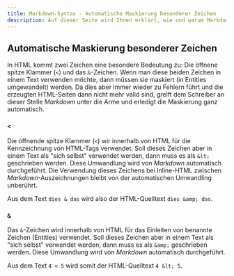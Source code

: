 ```yaml
---
title: Markdown-Syntax - Automatische Maskierung besonderer Zeichen
description: Auf dieser Seite wird Ihnen erklärt, wie und warum Markdown bestimmte Zeichen automatisch umwandelt.
---
```


## Automatische Maskierung besonderer Zeichen

In HTML kommt zwei Zeichen eine besondere Bedeutung zu: Die öffnene spitze Klammer (`<`) und das `&`-Zeichen. Wenn man diese beiden Zeichen in einem Text verwenden möchte, dann müssen sie maskiert (in Entities umgewandelt) werden. Da dies aber immer wieder zu Fehlern führt und die erzeugten HTML-Seiten dann nicht mehr valid sind, greift dem Schreiber an dieser Stelle *Markdown* unter die Arme und erledigt die Maskierung ganz automatisch.

### `<`

Die öffnende spitze Klammer (`<`) wir innerhalb von HTML für die Kennzeichnung von HTML-Tags verwendet. Soll dieses Zeichen aber in einem Text als "sich selbst" verwendet werden, dann muss es als `&lt;` geschrieben werden. Diese Umwandlung wird von *Markdown* automatisch durchgeführt. Die Verwendung dieses Zeichens bei Inline-HTML zwischen *Markdown*-Auszeichnungen bleibt von der automatischen Umwandling unberührt.

Aus dem Text `dies & das` wird also der HTML-Quelltext `dies &amp; das`.

### `&`

Das `&`-Zeichen wird innerhalb von HTML für das Einleiten von benannte Zeichen (Entities) verwendet. Soll dieses Zeichen aber in einem Text als "sich selbst" verwendet werden, dann muss es als `&amp;` geschrieben werden. Diese Umwandlung wird von *Markdown* automatisch durchgeführt.

Aus dem Text `4 < 5` wird somit der HTML-Quelltext `4 &lt; 5`.
